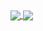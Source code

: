 <a href="https://github.com/Yarden-zamir">
  <img align="center" src="https://github-readme-stats.vercel.app/api?username=Yarden-zamir&theme=calm&count_private=true&show_icons=true&border_radius=20&card_width=22" />
</a>
<a href="https://github.com/yarden-zamir/me">
  <img align="center" src="https://github-readme-stats.vercel.app/api/pin/?username=Yarden-zamir&repo=me&theme=calm&show_icons=true&border_radius=20" />
</a>

